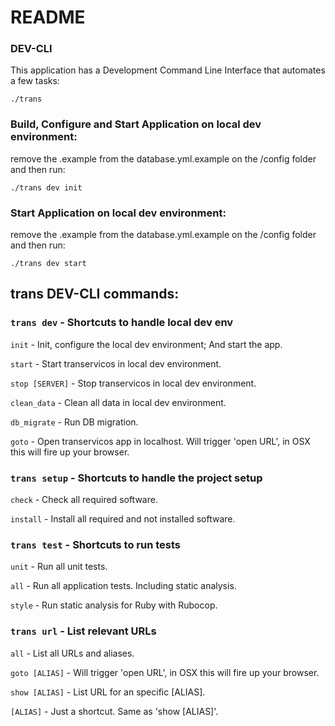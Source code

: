 # README

### DEV-CLI
This application has a Development Command Line Interface that automates a few tasks:

`./trans
`

### Build, Configure and Start Application on local dev environment:
remove the .example from the database.yml.example on the /config folder and then run:

`./trans dev init`


### Start Application on local dev environment:
remove the .example from the database.yml.example on the /config folder and then run:

`./trans dev start`


## trans DEV-CLI commands:

### `trans dev` - Shortcuts to handle local dev env

`init` - Init, configure the local dev environment; And start the app.                      

`start` - Start transervicos in local dev environment.

`stop [SERVER]` - Stop transervicos in local dev environment. 

`clean_data` - Clean all data in local dev environment.

`db_migrate` - Run DB migration.

`goto` - Open transervicos app in localhost. Will trigger 'open URL', in OSX this will fire up your browser.

### `trans setup` - Shortcuts to handle the project setup
`check` - Check all required software.

`install` - Install all required and not installed software.

### `trans test` - Shortcuts to run tests
`unit` - Run all unit tests.

`all` - Run all application tests. Including static analysis.

`style` - Run static analysis for Ruby with Rubocop.

### `trans url` - List relevant URLs                                          
`all` - List all URLs and aliases.

`goto [ALIAS]` - Will trigger 'open URL', in OSX this will fire up your browser.

`show [ALIAS]` - List URL for an specific [ALIAS].

`[ALIAS]` - Just a shortcut. Same as 'show [ALIAS]'.
